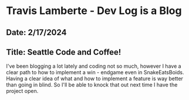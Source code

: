 # Travis Lamberte - Dev Log is a Blog

## Date: 2/17/2024

## Title: Seattle Code and Coffee!

I've been blogging a lot lately and coding not so much, however I have a clear path to how to implement a win - endgame even in SnakeEatsBoids. Having a clear idea of what and how to implement a feature is way better than going in blind. So I'll be able to knock that out next time I have the project open.
